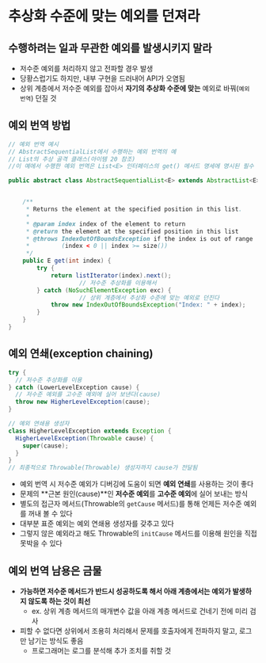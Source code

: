 # 추상화 수준에 맞는 예외를 던져라

## 수행하려는 일과 무관한 예외를 발생시키지 말라
- 저수준 예외를 처리하지 않고 전파할 경우 발생
- 당황스럽기도 하지만, 내부 구현을 드러내어 API가 오염됨
- 상위 계층에서 저수준 예외를 잡아서 **자기의 추상화 수준에 맞는** 예외로 바꿔(`예외 번역`) 던질 것


## 예외 번역 방법
```java
// 예외 번역 예시
// AbstractSequentialList에서 수행하는 예외 번역의 예
// List의 추상 골격 클래스(아이템 20 참조)
//이 예에서 수행한 예외 번역은 List<E> 인터페이스의 get() 메서드 명세에 명시된 필수 사항임

public abstract class AbstractSequentialList<E> extends AbstractList<E> {


    /**
     * Returns the element at the specified position in this list.
     *
     * @param index index of the element to return
     * @return the element at the specified position in this list
     * @throws IndexOutOfBoundsException if the index is out of range
     *         (index < 0 || index >= size())
     */
    public E get(int index) {
        try {
            return listIterator(index).next();
					// 저수준 추상화를 이용해서
        } catch (NoSuchElementException exc) {
					// 상위 계층에서 추상화 수준에 맞는 예외로 던진다
            throw new IndexOutOfBoundsException("Index: " + index);
        }
    }
}
```


## 예외 연쇄(exception chaining)
```java
try {
  // 저수준 추상화를 이용
} catch (LowerLevelException cause) {
  // 저수준 예외를 고수준 예외에 실어 보낸다(cause)
  throw new HigherLevelException(cause);
}

// 예외 연쇄용 생성자
class HigherLevelException extends Exception {
  HigherLevelException(Throwable cause) {
    super(cause);
  }
}
// 최종적으로 Throwable(Throwable) 생성자까지 cause가 전달됨
```
- 예외 번역 시 저수준 예외가 디버깅에 도움이 되면 **예외 연쇄**를 사용하는 것이 좋다
- 문제의 **근본 원인(cause)**인 **저수준 예외**를 **고수준 예외**에 실어 보내는 방식
- 별도의 접근자 메서드(Throwable의 `getCause` 메서드)를 통해 언제든 저수준 예외를 꺼내 볼 수 있다
- 대부분 표준 예외는 예외 연쇄용 생성자를 갖추고 있다
- 그렇지 않은 예외라고 해도 Throwable의 `initCause` 메서드를 이용해 원인을 직접 못박을 수 있다


## 예외 번역 남용은 금물
- **가능하면 저수준 메서드가 반드시 성공하도록 해서 아래 계층에서는 예외가 발생하지 않도록 하는 것이 최선**
    * ex. 상위 계층 메서드의 매개변수 값을 아래 계층 메서드로 건네기 전에 미리 검사
- 피할 수 없다면 상위에서 조용히 처리해서 문제를 호출자에게 전파하지 말고, 로그만 남기는 방식도 좋음
    * 프로그래머는 로그를 분석해 추가 조치를 취할 것